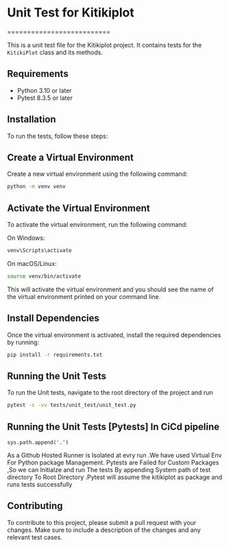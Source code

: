 # Unit Test for Kitikiplot
==========================

This is a unit test file for the Kitikiplot project. It contains tests for the `KitikiPlot` class and its methods.

## Requirements

* Python 3.10 or later
* Pytest 8.3.5 or later

## Installation

To run the tests, follow these steps:

## Create a Virtual Environment

Create a new virtual environment using the following command:
```bash
python -m venv venv
```

## Activate the Virtual Environment

To activate the virtual environment, run the following command:

On Windows:
```bash
venv\Scripts\activate
```

On macOS/Linux:
```bash
source venv/bin/activate
```

This will activate the virtual environment and you should see the name of the virtual environment printed on your command line.

## Install Dependencies

Once the virtual environment is activated, install the required dependencies by running:
```bash
pip install -r requirements.txt
```

## Running the Unit Tests

To run the Unit tests, navigate to the root directory of the project and run
```bash
pytest -s -vv tests/unit_test/unit_test.py
```
## Running the Unit Tests [Pytests] In CiCd pipeline
```import sys
sys.path.append('.')
```
As a Github Hosted Runner is Isolated at evry run .We have used Virtual Env For Python package Management. Pytests are Failed for Custom Packages ,So we can Initialze and run The tests By appending System path of test directory To Root Directory .Pytest will assume the kitikiplot as package and runs tests successfully

## Contributing

To contribute to this project, please submit a pull request with your changes. Make sure to include a description of the changes and any relevant test cases.

